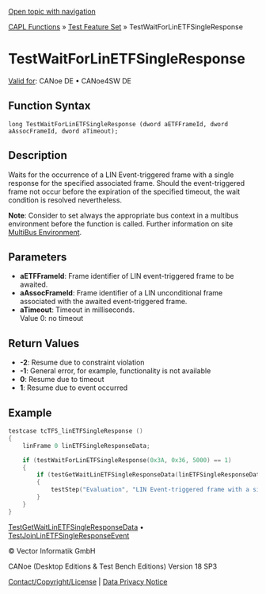 [Open topic with navigation](../../../../../CANoeDEFamily.htm#Topics/CAPLFunctions/Test/Functions/CAPLfunctionTestWaitForLinEtfSingleResponse.md)

[CAPL Functions](../../CAPLfunctions.md) » [Test Feature Set](../CAPLfunctionsTFSOverview.md) » TestWaitForLinETFSingleResponse

# TestWaitForLinETFSingleResponse

[Valid for](../../../Shared/FeatureAvailability.md): CANoe DE • CANoe4SW DE

## Function Syntax

```
long TestWaitForLinETFSingleResponse (dword aETFFrameId, dword aAssocFrameId, dword aTimeout);
```

## Description

Waits for the occurrence of a LIN Event-triggered frame with a single response for the specified associated frame. Should the event-triggered frame not occur before the expiration of the specified timeout, the wait condition is resolved nevertheless.

**Note**: Consider to set always the appropriate bus context in a multibus environment before the function is called. Further information on site [MultiBus Environment](../../../Shared/CAPL/General/TestMultiBusEnvironment.md).

## Parameters

- **aETFFrameId**: Frame identifier of LIN event-triggered frame to be awaited.
- **aAssocFrameId**: Frame identifier of a LIN unconditional frame associated with the awaited event-triggered frame.
- **aTimeout**: Timeout in milliseconds.  
  Value 0: no timeout

## Return Values

- **-2**: Resume due to constraint violation
- **-1**: General error, for example, functionality is not available
- **0**: Resume due to timeout
- **1**: Resume due to event occurred

## Example

```c
testcase tcTFS_linETFSingleResponse ()
{
    linFrame 0 linETFSingleResponseData;

    if (testWaitForLinETFSingleResponse(0x3A, 0x36, 5000) == 1)
    {
        if (testGetWaitLinETFSingleResponseData(linETFSingleResponseData) == 0)
        {
            testStep("Evaluation", "LIN Event-triggered frame with a single response occurred for FrameId=0x%X", linETFSingleResponseData.ID);
        }
    }
}
```

[TestGetWaitLinETFSingleResponseData](CAPLfunctionTestGetWaitLinEtfSingleResponseData.md) • [TestJoinLinETFSingleResponseEvent](CAPLfunctionTestJoinLinEtfSingleResponseEvent.md)

© Vector Informatik GmbH

CANoe (Desktop Editions & Test Bench Editions) Version 18 SP3

[Contact/Copyright/License](../../../Shared/ContactCopyrightLicense.md) | [Data Privacy Notice](https://www.vector.com/int/en/company/get-info/privacy-policy/)